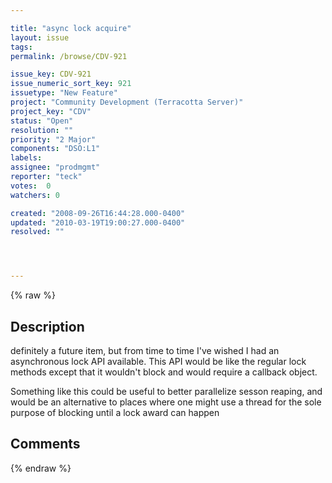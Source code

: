 ```yaml
---

title: "async lock acquire"
layout: issue
tags: 
permalink: /browse/CDV-921

issue_key: CDV-921
issue_numeric_sort_key: 921
issuetype: "New Feature"
project: "Community Development (Terracotta Server)"
project_key: "CDV"
status: "Open"
resolution: ""
priority: "2 Major"
components: "DSO:L1"
labels: 
assignee: "prodmgmt"
reporter: "teck"
votes:  0
watchers: 0

created: "2008-09-26T16:44:28.000-0400"
updated: "2010-03-19T19:00:27.000-0400"
resolved: ""




---
```


{% raw %}

## Description

<div markdown="1" class="description">

definitely a future item, but from time to time I've wished I had an asynchronous lock API available. This API would be like the regular lock methods except that it wouldn't block and would require a callback object. 

Something like this could be useful to better parallelize sesson reaping, and would be an alternative to places where one might use a thread for the sole purpose of blocking until a lock award can happen 

</div>

## Comments



{% endraw %}
